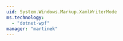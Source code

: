 ```yaml
---
uid: System.Windows.Markup.XamlWriterMode
ms.technology: 
  - "dotnet-wpf"
manager: "martinek"
---
```

